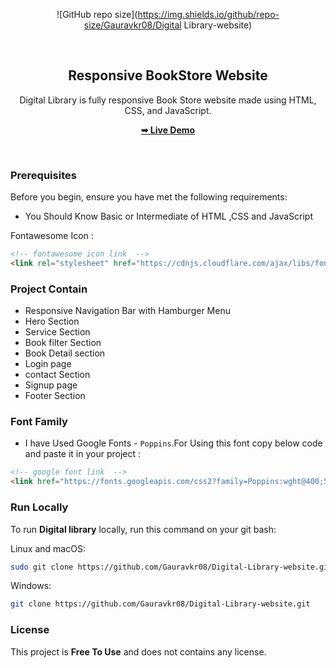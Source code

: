 <div align="center">
  
  ![GitHub repo size](https://img.shields.io/github/repo-size/Gauravkr08/Digital Library-website)

  <br />

  <h2 align="center">Responsive BookStore Website</h2>

  Digital Library is fully responsive Book Store website made using HTML, CSS, and JavaScript.

  <a href="https://Gauravkr08.github.io/file:///C:/Users/KIIT/OneDrive/Desktop/Digital%20Library%20website/Pages/book-detail.html"><strong>➥ Live Demo</strong></a>

</div>

<br />


### Prerequisites

Before you begin, ensure you have met the following requirements:

* You Should Know Basic or Intermediate of HTML ,CSS and JavaScript

Fontawesome Icon :
```html
<!-- fontawesome icon link  -->
<link rel="stylesheet" href="https://cdnjs.cloudflare.com/ajax/libs/font-awesome/6.3.0/css/all.min.css"/>
```

### Project Contain

* Responsive Navigation Bar with Hamburger Menu
* Hero Section
* Service Section
* Book filter Section
* Book Detail section
* Login page
* contact Section
* Signup page
* Footer Section

### Font Family
 
 * I have Used Google Fonts - `Poppins`.For Using this font copy below code and paste it in your project :
 
 ```html
 <!-- google font link  -->
 <link href="https://fonts.googleapis.com/css2?family=Poppins:wght@400;500;600;700;800;900&amp;display=swap" rel="stylesheet">
 ```

### Run Locally

To run **Digital library** locally, run this command on your git bash:

Linux and macOS:

```bash
sudo git clone https://github.com/Gauravkr08/Digital-Library-website.git
```

Windows:

```bash
git clone https://github.com/Gauravkr08/Digital-Library-website.git
```

### License

This project is **Free To Use** and does not contains any license.
